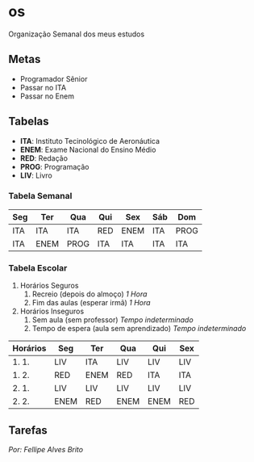 # os
 Organização Semanal dos meus estudos

## Metas
 - Programador Sênior
 - Passar no ITA
 - Passar no Enem

## Tabelas
 - **ITA**: Instituto Tecinológico de Aeronáutica
 - **ENEM**: Exame Nacional do Ensino Médio
 - **RED**: Redação
 - **PROG**: Programação
 - **LIV**: Livro

 ### Tabela Semanal
  |Seg|Ter|Qua|Qui|Sex|Sáb|Dom|
  |---|---|---|---|---|---|---|
  |ITA|ITA|ITA|RED|ENEM|ITA|PROG|
  |ITA|ENEM|PROG|ITA|ITA|ITA|ITA|

 ### Tabela Escolar
  1. Horários Seguros
     1. Recreio (depois do almoço) *1 Hora*
     2. Fim das aulas (esperar irmã) *1 Hora*
  2. Horários Inseguros
     1. Sem aula (sem professor) *Tempo indeterminado*
     2. Tempo de espera (aula sem aprendizado) *Tempo indeterminado*

  |Horários|Seg|Ter|Qua|Qui|Sex|
  |--------|---|---|---|---|---|
  |1. 1.|LIV|ITA|LIV|LIV|LIV|
  |1. 2.|RED|ENEM|RED|ITA|ITA|
  |2. 1.|LIV|LIV|LIV|LIV|LIV|
  |2. 2.|ENEM|RED|ENEM|ENEM|RED|

## Tarefas
 

*Por: Fellipe Alves Brito*